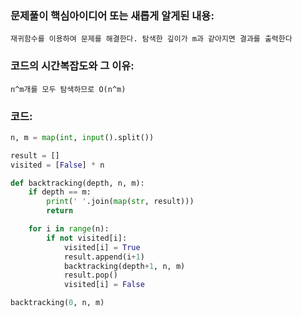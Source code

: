 ### 문제풀이 핵심아이디어 또는 새롭게 알게된 내용: 
    재귀함수를 이용하여 문제를 해결한다. 탐색한 깊이가 m과 같아지면 결과를 출력한다
    
### 코드의 시간복잡도와 그 이유:
    n^m개를 모두 탐색하므로 O(n^m)


### 코드:
```python
n, m = map(int, input().split())

result = []
visited = [False] * n  

def backtracking(depth, n, m):
    if depth == m:  
        print(' '.join(map(str, result)))  
        return

    for i in range(n):
        if not visited[i]:
            visited[i] = True 
            result.append(i+1)  
            backtracking(depth+1, n, m) 
            result.pop()  
            visited[i] = False

backtracking(0, n, m)
```
